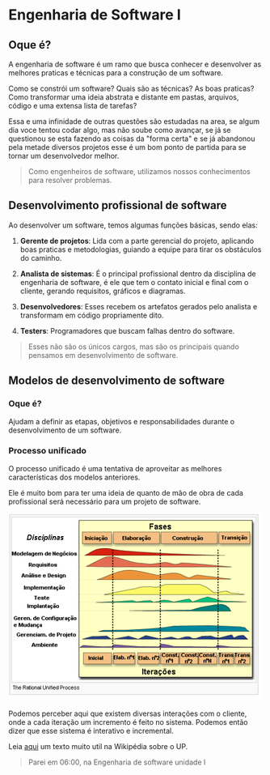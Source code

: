 # Engenharia de Software I

## Oque é?

A engenharia de software é um ramo que busca conhecer e desenvolver as melhores praticas e técnicas para a construção de um software.

Como se constrói um software? Quais são as técnicas? As boas praticas? Como transformar uma ideia abstrata e distante em pastas, arquivos, código e uma extensa lista de tarefas?

Essa e uma infinidade de outras questões são estudadas na area, se algum dia voce tentou codar algo, mas não soube como avançar, se já se questionou se esta fazendo as coisas da "forma certa" e se já abandonou pela metade diversos projetos esse é um bom ponto de partida para se tornar um desenvolvedor melhor.

> Como engenheiros de software, utilizamos nossos conhecimentos para resolver problemas.

## Desenvolvimento profissional de software

Ao desenvolver um software, temos algumas funções básicas, sendo elas:

1. **Gerente de projetos**: Lida com a parte gerencial do projeto, aplicando boas praticas e metodologias, guiando a equipe para tirar os obstáculos do caminho.

2. **Analista de sistemas**: É o principal profissional dentro da disciplina de engenharia de software, é ele que tem o contato inicial e final com o cliente, gerando requisitos, gráficos e diagramas.

3. **Desenvolvedores**: Esses recebem os artefatos gerados pelo analista e transformam em código propriamente dito.

4. **Testers**: Programadores que buscam falhas dentro do software. 

> Esses não são os únicos cargos, mas são os principais quando pensamos em desenvolvimento de software.

## Modelos de desenvolvimento de software

### Oque é?

Ajudam a definir as etapas, objetivos e responsabilidades durante o desenvolvimento de um software.

### Processo unificado

O processo unificado é uma tentativa de aproveitar as melhores características dos modelos anteriores.

Ele é muito bom para ter uma ideia de quanto de mão de obra de cada profissional será necessário para um projeto de software.

![Gráfico que representa o processo unificado](../assets/img/rup.png)

Podemos perceber aqui que existem diversas interações com o cliente, onde a cada iteração um incremento é feito no sistema. Podemos então dizer que esse sistema é interativo e incremental.

Leia [aqui](https://pt.wikipedia.org/wiki/Processo_unificado) um texto muito util na Wikipédia sobre o UP.

> Parei em 06:00, na Engenharia de software unidade I